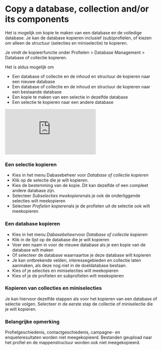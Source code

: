 # Copy a database, collection and/or its components

Het is mogelijk om kopie te maken van een database en de volledige
database. Je kan de database kopieren inclusief (sub)profielen, of
kiezen om alleen de structuur (selecties en miniselectie) te kopieren.

Je vindt de kopieerfunctie onder Profielen \> Database Management \>
Database of collectie kopieren.

Het is aldus mogelijk om

-   Een database of collectie en de inhoud en structuur de kopieren naar
    een nieuwe database
-   Een database of collectie en de inhoud en structuur de kopieren naar
    een bestaande database
-   Een kopie te maken van een selectie in dezelfde database
-   Een selectie te kopieren naar een andere database

![ENcopydatabase.png](http://development.copernica.nl/index.php?pxc=113251&current=help&pxd=.p.help.image&article=profiles.dialogs.copy&language=english&id=1132)

### Een selectie kopieren

-   Kies in het menu Dabasebeheer voor *Database of collectie kopieren*
-   Klik op de selectie die je wilt kopieren.
-   Kies de bestemming van de kopie. Dit kan dezelfde of een compleet
    andere database zijn.
-   Selecteer *Subselecties meekopieren*als je ook de onderliggende
    selecties wilt meekopieren
-   Selecteer *Profielen kopieren*als je de profielen uit de selectie
    ook wilt meekopieren

### Een database kopieren

-   Kies in het menu *Dabasebeheer*voor *Database of collectie kopieren*
-   Klik in de lijst op de database die je wilt kopieren
-   Voer een naam in voor de nieuwe database als je een kopie van de
    database wilt maken
-   Of selecteer de database waarnaartoe je deze database wilt kopieren
-   Je kan ontbrekende velden, interessegebieden en collectie laten
    aanmaken, als deze nog niet in de doeldatabase bestaan.
-   Kies of je selecties en miniselecties wilt meekopieren
-   Kies of je de profielen en subprofielen wilt meekopieren

### Kopieren van collecties en miniselecties

Je kan hiervoor dezelfde stappen als voor het kopieren van een database
of selectie volgen. Selecteer in de eerste stap de collectie of
miniselectie die je wilt kopieren.

### Belangrijke opmerking

Profielgeschiedenis, contactgeschiedenis, campagne- en enqueteresultaten
worden niet meegekopieerd. Bestanden geupload naar het profiel en de
mappenstructuur worden ook niet meegekopieerd.
